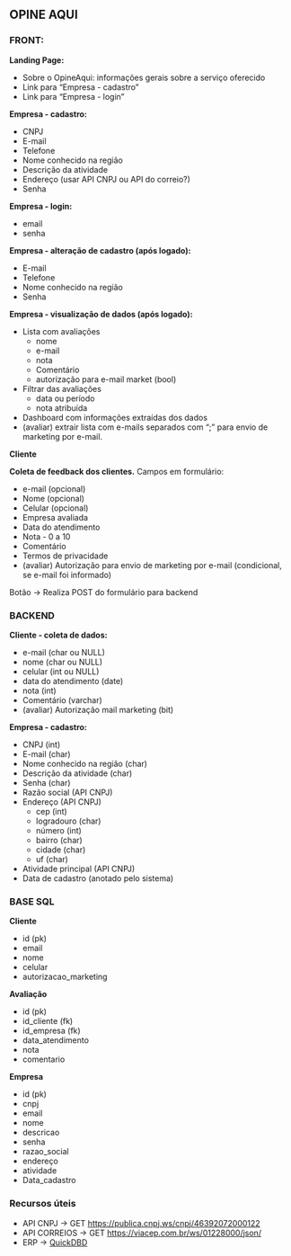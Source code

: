 ## OPINE AQUI

### **FRONT:**

**Landing Page:**

- Sobre o OpineAqui: informações gerais sobre a serviço oferecido
- Link para “Empresa - cadastro”
- Link para “Empresa - login”

**Empresa - cadastro:**

- CNPJ
- E-mail
- Telefone
- Nome conhecido na região
- Descrição da atividade
- Endereço (usar API CNPJ ou API do correio?)
- Senha

**Empresa - login:**

- email
- senha

**Empresa - alteração de cadastro (após logado):**

- E-mail
- Telefone
- Nome conhecido na região
- Senha

**Empresa - visualização de dados (após logado):**

- Lista com avaliações
    - nome
    - e-mail
    - nota
    - Comentário
    - autorização para e-mail market (bool)
- Filtrar das avaliações
    - data ou período
    - nota atribuída
- Dashboard com informações extraídas dos dados
- (avaliar) extrair lista com e-mails separados com “;” para envio de marketing por e-mail.

**Cliente**

**Coleta de feedback dos clientes.** Campos em formulário:

- e-mail (opcional)
- Nome (opcional)
- Celular (opcional)
- Empresa avaliada
- Data do atendimento
- Nota - 0 a 10
- Comentário
- Termos de privacidade
- (avaliar) Autorização para envio de marketing por e-mail (condicional, se e-mail foi informado)

Botão → Realiza POST do formulário para backend

### BACKEND

**Cliente - coleta de dados:**

- e-mail (char ou NULL)
- nome (char ou NULL)
- celular (int ou NULL)
- data do atendimento (date)
- nota (int)
- Comentário (varchar)
- (avaliar) Autorização mail marketing (bit)

**Empresa - cadastro:**

- CNPJ (int)
- E-mail (char)
- Nome conhecido na região (char)
- Descrição da atividade (char)
- Senha (char)
- Razão social (API CNPJ)
- Endereço (API CNPJ)
    - cep (int)
    - logradouro (char)
    - número (int)
    - bairro (char)
    - cidade (char)
    - uf (char)
- Atividade principal (API CNPJ)
- Data de cadastro (anotado pelo sistema)

### BASE SQL

**Cliente**

- id (pk)
- email
- nome
- celular
- autorizacao_marketing

**Avaliação**

- id (pk)
- id_cliente (fk)
- id_empresa (fk)
- data_atendimento
- nota
- comentario

**Empresa**

- id (pk)
- cnpj
- email
- nome
- descricao
- senha
- razao_social
- endereço
- atividade
- Data_cadastro

### Recursos úteis

- API CNPJ  → GET https://publica.cnpj.ws/cnpj/46392072000122
- API CORREIOS → GET https://viacep.com.br/ws/01228000/json/
- ERP → [QuickDBD](https://app.quickdatabasediagrams.com/#/)
